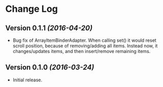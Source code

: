 Change Log
==========

Version 0.1.1 *(2016-04-20)*
----------------------------

* Bug fix of ArrayItemBinderAdapter. When calling set() it would reset scroll position, because of removing/adding all items. Instead now, it changes/updates items, and then insert/remove remaining items.

Version 0.1.0 *(2016-03-24)*
----------------------------

* Initial release.